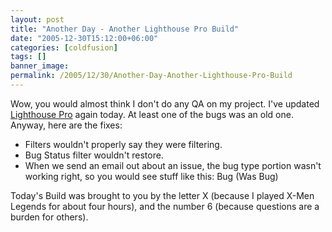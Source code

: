 ```yaml
---
layout: post
title: "Another Day - Another Lighthouse Pro Build"
date: "2005-12-30T15:12:00+06:00"
categories: [coldfusion]
tags: []
banner_image: 
permalink: /2005/12/30/Another-Day-Another-Lighthouse-Pro-Build
---
```


Wow, you would almost think I don't do any QA on my project. I've updated <a href="http://ray.camdenfamily.com/projects/lhp">Lighthouse Pro</a> again today. At least one of the bugs was an old one. Anyway, here are the fixes:

<ul>
<li>Filters wouldn't properly say they were filtering.
<li>Bug Status filter wouldn't restore.
<li>When we send an email out about an issue, the bug type portion wasn't working right, so you would see stuff like this: Bug (Was Bug)
</ul>

Today's Build was brought to you by the letter X (because I played X-Men Legends for about four hours), and the number 6 (because questions are a burden for others).